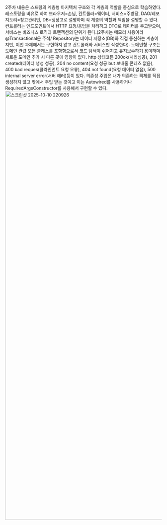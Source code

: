 2주차 내용은 스프링의 계층형 아키텍처  구조와 각 계층의 역할을 중심으로 학습하였다. 레스토랑을 비유로 하여 브라우저=손님, 컨트롤러=웨이터, 서비스=주방장, DAO/레포지토리=창고관리인, DB=냉장고로 설명하며 각 계층의 역할과 책임을 설명할 수 있다. 컨트롤러는 엔드포인트에서 HTTP 요청/응답을 처리하고 DTO로 데이터를 주고받으며, 서비스는 비즈니스 로직과 트랜잭션의 단위가 된다.(2주차는 메모리 사용이라 @Transactional은 주석/ Repository는 데이터 저장소(DB)와 직접 통신하는 계층이지만, 이번 과제에서는 구현하지 않고 컨트롤러와 서비스만 작성한다). 도메인형 구조는 도메인 관련 모든 클래스를 포함함으로서 코드 탐색이 쉬어지고 유지보수하기 용이하며 새로운 도메인 추가 시 다른 곳에 영향이 없다. http 상태코든 200ok(처리성공), 201 created(데이터 생성 성공), 204 no content(요청 성공 but 보내줄 콘테츠 없음), 400 bad reques(클라인언트 요청 오류), 404 not found(요청 데이터 없음), 500 internal server error(서버 에러)등이 있다. 의존성 주입은 내가 의존하는 객체를 직접 생성하지 않고 밖에서 주입 받는 것이고 이는 Autowired를 사용하거나 RequiredArgsConstructor를 사용해서 구현할 수 있다.
<img width="1956" height="1380" alt="스크린샷 2025-10-10 220926" src="https://github.com/user-attachments/assets/94ae5d06-aba1-417e-944a-e515a1474b91" />


